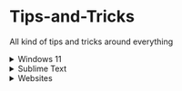 # Tips-and-Tricks
All kind of tips and tricks around everything 


<details>
<summary>Windows 11</summary>

	<details>
	<summary>Shortcuts</summary>

		`[Windows] + [A]`: The action center opens.

		`[Windows] + [E]`: Explorer opens.

		`[Windows] + [G]`: Enter the gaming menu to record your gameplay.

		`[Windows] + [H]`: Start voice input.

		`[Windows] + [I]`: Settings will open.

		`[Windows] + [N]`: Show notification center and calendar.

		`[Windows] + [R]`: Call up the "Run" dialog.

		`[Windows] + [V]`: View clipboard history.

		`[Windows] + [.]`: Call up the emoji menu.

		`[Windows] + [+]`: Start Magnifier.

	</details>

</details>


<details>
<summary>Sublime Text</summary>
<br>

	<details>
	<summary>Shortcuts</summary>
	<br>

		`[Command] + [D]`: Select a word.

		`[Command] + [Shift] + [D]`: Duplicate Current Line.

		`[Command] + [L]`: Select a line.

		`[Command] + [Shift] + [L]`: Delete Current Line.

		`[Command] + [A]`: Select the entire content within the document.

		`[Command] + [Shift] + [F]`: Cross-File Editing.

		`[Command] + [Shift] + [P]`: Command Palette.

	</details>


	<details>
	<summary>Settings</summary>
	<br>

		Spell Checker: `Preferences > Settings – User` and add the following line `"spell_check": true`

		Auto Save on Focus Lost: `Preferences > Settings – User` and add the following line `"save_on_focus_lost": true`

	</details>


</details>


<details>
<summary>Websites</summary>
<br>

	[AlternativeTo](https://alternativeto.net/): Find better alternatives to the products.

	[opensourcealternative.to](https://www.opensourcealternative.to/): Find open source alternatives.

	[Trello](https://trello.com/): Project management tool.

	[Notion](https://www.notion.so/): Note taking and project management tool.

	[Simple Icons](https://simpleicons.org/): Free SVG icons for popular brands.

	[Carrd](https://carrd.co/): Build one page website free.

	[Namech_k](https://namechk.com/): Check for domain and usernames.

	[PDF DRIVE](https://www.pdfdrive.com/): Search engine for PDF files.

	[Smallpdf](https://smallpdf.com/): PDF tools.

	[cloudconvert](https://cloudconvert.com/): Convert any file type to any other file type.

	[removebg](https://www.remove.bg/de): Remove background of images.

	[BuiltWith](https://builtwith.com/): Find out what websites are Built With.

	[PREPOSTSEO](https://www.prepostseo.com/): Free online tools.

	[Resume Maker](https://www.resumemaker.online/): Create a professional resume in just minutes.

	[TinEye](https://tineye.com/): Reverse Image Search.

	[WolframAlpha](https://www.wolframalpha.com/): AI for Math, Science and Life questions.

</details>
